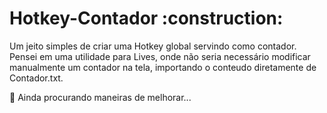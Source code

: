 <h1>Hotkey-Contador :construction:</h1>
Um jeito simples de criar uma Hotkey global servindo como contador.
Pensei em uma utilidade para Lives, onde não seria necessário modificar manualmente um contador na tela, importando o conteudo diretamente de Contador.txt.

:construction: Ainda procurando maneiras de melhorar...